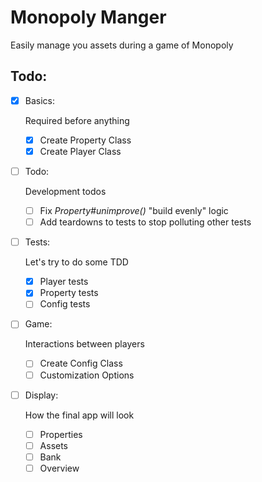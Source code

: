 Monopoly Manger
===============

Easily manage you assets during a game of Monopoly


Todo:
-----

- [X] Basics:

  Required before anything

  - [X] Create Property Class
  - [X] Create Player Class

- [ ] Todo:

  Development todos

  - [ ] Fix *Property#unimprove()*  "build evenly" logic
  - [ ] Add teardowns to tests to stop polluting other tests

- [ ] Tests:

  Let's try to do some TDD

  - [X] Player tests
  - [X] Property tests
  - [ ] Config tests

- [ ] Game:

  Interactions between players

  - [ ] Create Config Class
  - [ ] Customization Options

- [ ] Display:

  How the final app will look

  - [ ] Properties
  - [ ] Assets
  - [ ] Bank
  - [ ] Overview

